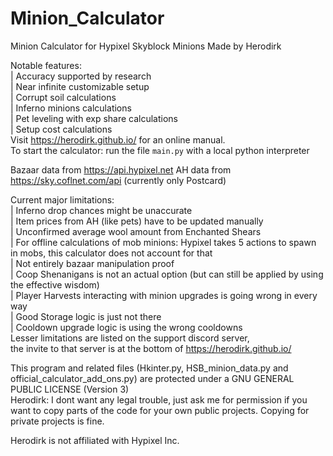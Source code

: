 # Minion_Calculator
Minion Calculator for Hypixel Skyblock Minions
Made by Herodirk

Notable features:<br>
| Accuracy supported by research <br>
| Near infinite customizable setup<br>
| Corrupt soil calculations<br>
| Inferno minions calculations<br>
| Pet leveling with exp share calculations<br>
| Setup cost calculations<br>
Visit https://herodirk.github.io/ for an online manual.<br>
To start the calculator: run the file `main.py` with a local python interpreter

Bazaar data from https://api.hypixel.net
AH data from https://sky.coflnet.com/api (currently only Postcard)

Current major limitations:<br>
| Inferno drop chances might be unaccurate<br>
| Item prices from AH (like pets) have to be updated manually<br>
| Unconfirmed average wool amount from Enchanted Shears<br>
| For offline calculations of mob minions: Hypixel takes 5 actions to spawn in mobs, this calculator does not account for that<br>
| Not entirely bazaar manipulation proof<br>
| Coop Shenanigans is not an actual option (but can still be applied by using the effective wisdom)<br>
| Player Harvests interacting with minion upgrades is going wrong in every way<br>
| Good Storage logic is just not there<br>
| Cooldown upgrade logic is using the wrong cooldowns<br>
Lesser limitations are listed on the support discord server,<br>
the invite to that server is at the bottom of https://herodirk.github.io/

This program and related files (Hkinter.py, HSB_minion_data.py and official_calculator_add_ons.py) are protected under a GNU GENERAL PUBLIC LICENSE (Version 3)<br>
Herodirk: I dont want any legal trouble, just ask me for permission if you want to copy parts of the code for your own public projects. Copying for private projects is fine.

Herodirk is not affiliated with Hypixel Inc.
